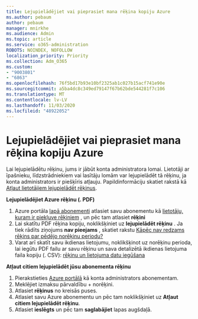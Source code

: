 ```yaml
---
title: Lejupielādējiet vai pieprasiet mana rēķina kopiju Azure
ms.author: pebaum
author: pebaum
manager: mnirkhe
ms.audience: Admin
ms.topic: article
ms.service: o365-administration
ROBOTS: NOINDEX, NOFOLLOW
localization_priority: Priority
ms.collection: Adm_O365
ms.custom:
- "9003801"
- "6863"
ms.openlocfilehash: 76f5bd17b93e10bf2325ab1c027b15acf741e90e
ms.sourcegitcommit: a5ba4dc8c349ed79147f67b62bde544281f7c106
ms.translationtype: MT
ms.contentlocale: lv-LV
ms.lasthandoff: 11/03/2020
ms.locfileid: "48922052"
---
```

# <a name="download-or-request-a-copy-of-my-bill-in-azure"></a>Lejupielādējiet vai pieprasiet mana rēķina kopiju Azure

Lai lejupielādētu rēķinu, jums ir jābūt konta administratora lomai. Lietotāji ar īpašnieku, līdzstrādniekiem vai lasītāju lomām var lejupielādēt tā rēķinu, ja konta administrators ir piešķīris atļauju. Papildinformāciju skatiet rakstā kā [Atļaut lietotājiem lejupielādēt rēķinus](https://docs.microsoft.com/azure/cost-management-billing/manage/manage-billing-access#opt-in).

**Lejupielādējiet Azure rēķinu (. PDF)**

1. Azure portāla [lapā abonementi](https://portal.azure.com/#blade/Microsoft_Azure_Billing/SubscriptionsBlade) atlasiet savu abonementu kā [lietotāju, kuram ir piekļuve rēķiniem](https://docs.microsoft.com/azure/cost-management-billing/manage/manage-billing-access?WT.mc_id=Portal-Microsoft_Azure_Support) , un pēc tam atlasiet **rēķini**
2. Lai skatītu PDF rēķina kopiju, noklikšķiniet uz **lejupielādēt rēķinu** . Ja tiek rādīts ziņojums **nav pieejams** , skatiet rakstu [Kāpēc nav redzams rēķins par pēdējo norēķinu periodu?](https://docs.microsoft.com/azure/cost-management-billing/manage/download-azure-invoice-daily-usage-date?WT.mc_id=Portal-Microsoft_Azure_Support#noinvoice)
3. Varat arī skatīt savu ikdienas lietojumu, noklikšķinot uz norēķinu perioda, lai iegūtu PDF failu ar savu rēķinu un sava detalizētā ikdienas lietojuma faila kopiju (. CSV): [rēķinu un lietojuma datu iegūšana](https://docs.microsoft.com/azure/cost-management-billing/manage/download-azure-invoice-daily-usage-date?WT.mc_id=Portal-Microsoft_Azure_Support)  

**Atļaut citiem lejupielādēt jūsu abonementa rēķinu**

1. Pierakstieties [Azure portālā](https://portal.azure.com/) kā konta administrators abonementam.
2. Meklējiet izmaksu pārvaldību + norēķini.
3. Atlasiet **rēķinus** no kreisās puses.
4. Atlasiet savu Azure abonementu un pēc tam noklikšķiniet uz **Atļaut citiem lejupielādēt rēķinu**.
5. Atlasiet **ieslēgts** un pēc tam **saglabājiet** lapas augšdaļā.
